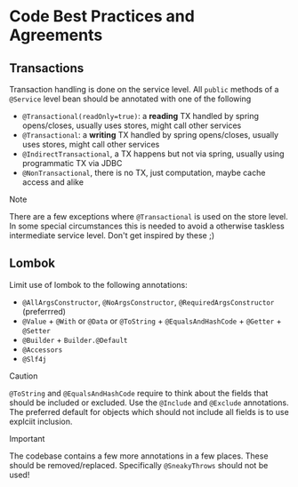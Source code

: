 # Code Best Practices and Agreements

## Transactions
Transaction handling is done on the service level. 
All `public` methods of a `@Service` level bean should be annotated with one of the following

* `@Transactional(readOnly=true)`: a **reading** TX handled by spring opens/closes, usually uses stores, might call other services
* `@Transactional`: a **writing** TX handled by spring opens/closes, usually uses stores, might call other services
* `@IndirectTransactional`, a TX happens but not via spring, usually using programmatic TX via JDBC
* `@NonTransactional`, there is no TX, just computation, maybe cache access and alike

> [!Note]
> There are a few exceptions where `@Transactional` is used on the store level.
> In some special circumstances this is needed to avoid a otherwise taskless intermediate service level.
> Don't get inspired by these ;)

## Lombok
Limit use of lombok to the following annotations:

* `@AllArgsConstructor`, `@NoArgsConstructor`, `@RequiredArgsConstructor` (preferrred)
* `@Value` + `@With` or `@Data` or `@ToString` + `@EqualsAndHashCode` + `@Getter` + `@Setter` 
* `@Builder` + `Builder.@Default`
* `@Accessors`
* `@Slf4j`

> [!Caution]
> `@ToString` and `@EqualsAndHashCode` require to think about the fields that should
> be included or excluded. Use the `@Include` and `@Exclude` annotations.
> The preferred default for objects which should not include all fields is to use
> explciit inclusion. 

> [!Important]
> The codebase contains a few more annotations in a few places.
> These should be removed/replaced. Specifically `@SneakyThrows` should not be used!
